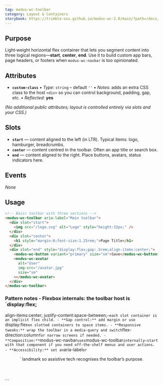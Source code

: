 ```yaml
---
tag: modus-wc-toolbar
category: Layout & Containers
storybook: https://trimble-oss.github.io/modus-wc-2.0/main/?path=/docs/components-toolbar--docs
---
```


## Purpose

Light‑weight horizontal flex container that lets you segment content into three logical regions—**start**, **center**, **end**. Use it to build custom app bars, page headers, or footers when `modus-wc-navbar` is too opinionated.

## Attributes

- **`custom-class`**
  • _Type_: `string` – default `''`
  • _Notes_: adds an extra CSS class to the host `<div>` so you can control background, padding, gap, etc.
  • _Reflected_: **yes**

_(No additional public attributes; layout is controlled entirely via slots and your CSS.)_

## Slots

- **`start`** — content aligned to the left (in LTR). Typical items: logo, hamburger, breadcrumbs.
- **`center`** — content centred in the toolbar. Often an app title or search box.
- **`end`** — content aligned to the right. Place buttons, avatars, status indicators here.

## Events

_None_

## Usage

```html
<!-- Basic toolbar with three sections -->
<modus-wc-toolbar aria-label="Main toolbar">
  <div slot="start">
    <img src="/logo.svg" alt="Logo" style="height:32px;" />
  </div>
  <div slot="center">
    <h1 style="margin:0;font-size:1.25rem;">Page Title</h1>
  </div>
  <div slot="end" style="display:flex;gap:.5rem;align-items:center;">
    <modus-wc-button variant="primary" size="sm">Save</modus-wc-button>
    <modus-wc-avatar
      alt="User"
      img-src="/avatar.jpg"
      size="sm"
    ></modus-wc-avatar>
  </div>
</modus-wc-toolbar>
```

### Pattern notes - **Flexbox internals:** the toolbar host is `display:flex;

align-items:center; justify-content:space-between;`—each slot container is an
implicit flex child. - **Gap control:** add margin or use `display:flex`on
slotted containers to space items. - **Responsive tweaks:** wrap the toolbar in
a media‑query and switch`flex-direction:column`for narrow screens if needed. -
**Composition:**`modus-wc-navbar`uses`modus-wc-toolbar`internally—start with
that component if you need off‑the‑shelf menus and user actions. -
**Accessibility:** set an`aria-label`or`

<header>` landmark so assistive tech recognises the toolbar’s purpose.</header>
```
